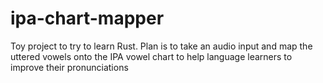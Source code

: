 # ipa-chart-mapper

Toy project to try to learn Rust. Plan is to take an audio input and map the uttered vowels onto the IPA vowel chart to help language learners to improve their pronunciations 
